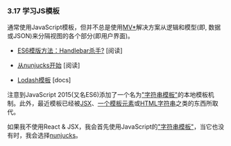 ### 3.17 学习JS模板

通常使用JavaScript模板，但并不总是使用[MV*](http://todomvc.com/)解决方案从逻辑和模型(即, 数据或JSON)来分隔视图的各个部分(即用户界面)。

* [ES6模版方法：Handlebar杀手?](https://www.keithcirkel.co.uk/es6-template-literals/) \[阅读\]

* [从nunjucks开始](http://mozilla.github.io/nunjucks/getting-started.html) \[阅读\]

* [Lodash模板](https://lodash.com/docs/4.17.2#template) \[docs\]

注意到JavaScript 2015(又名ES6)添加了一个名为["字符串模板"](https://developer.mozilla.org/en-US/docs/Web/JavaScript/Reference/template_strings)的本地模板机制。此外，最近模板已经被[JSX](https://facebook.github.io/jsx/)、[一个模板元素](http://aurelia.io/docs/templating/basics)或[HTML字符串](https://angular.io/docs/ts/latest/guide/template-syntax.html#)之类的东西所取代。

如果我不使用React & JSX，我会首先使用JavaScript的["字符串模板"](https://developer.mozilla.org/en-US/docs/Web/JavaScript/Reference/template_strings)，当它也没有时，我会选择[nunjucks](http://mozilla.github.io/nunjucks/getting-started.html)。

